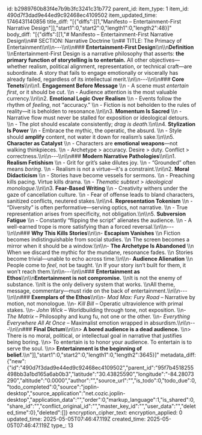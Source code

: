 id: b2989760b83f4e7b9b3fc3241c31b772
parent_id: 
item_type: 1
item_id: 490d7f3dad9e44ed9c92468ec4109502
item_updated_time: 1746431140856
title_diff: "[{\"diffs\":[[1,\"Manifesto – Entertainment-First Narrative Design\"]],\"start1\":0,\"start2\":0,\"length1\":0,\"length2\":48}]"
body_diff: "[{\"diffs\":[[1,\"# Manifesto – Entertainment-First Narrative Design\\\n## SECTION: Narrative Doctrine  \\\n## TITLE: The Primacy of Entertainment\\\n\\\n---\\\n\\\n### **Entertainment-First Design**\\\n\\\n**Definition**  \\\nEntertainment-First Design is a narrative philosophy that asserts: **the primary function of storytelling is to entertain.** All other objectives—whether realism, political alignment, representation, or technical craft—are subordinate. A story that fails to engage emotionally or viscerally has already failed, regardless of its intellectual merit.\\\n\\\n---\\\n\\\n### **Core Tenets**\\\n\\\n1. **Engagement Before Message**  \\\n   - A scene must *entertain first*, or it should be cut.  \\\n   - Audience attention is the most valuable currency.\\\n\\\n2. **Emotional Logic Over Realism**  \\\n   - Events follow the rhythm of *feeling*, not “accuracy.”  \\\n   - Fiction is not beholden to the rules of reality—it is beholden to resonance.\\\n\\\n3. **Momentum Is Sacred**  \\\n   - Narrative flow must never be stalled for exposition or ideological detours.  \\\n   - The plot should escalate consistently; *drag is death*.\\\n\\\n4. **Stylization Is Power**  \\\n   - Embrace the mythic, the operatic, the absurd.  \\\n   - Style should **amplify** content, not water it down for realism’s sake.\\\n\\\n5. **Character as Catalyst**  \\\n   - Characters are **emotional weapons**—not walking thinkpieces.  \\\n   - Archetype > accuracy. Desire > duty. Conflict > correctness.\\\n\\\n---\\\n\\\n### **Modern Narrative Pathologies**\\\n\\\n1. **Realism Fetishism**  \\\n   - Grit for grit’s sake dilutes joy.  \\\n   - “Grounded” often means *boring*.  \\\n   - Realism is not a virtue—it's a constraint.\\\n\\\n2. **Moral Didacticism**  \\\n   - Stories have become vessels for sermons.  \\\n   - Preaching kills pacing. Virtue kills drama.  \\\n   - *Thematic subtext* > *ideological monologue*.\\\n\\\n3. **Fear-Based Writing**  \\\n   - Creativity withers under the gaze of cancellation culture.  \\\n   - Fear of offense leads to bland characters, sanitized conflicts, neutered stakes.\\\n\\\n4. **Representation Tokenism**  \\\n   - “Diversity” is often performative—serving optics, not narrative.  \\\n   - True representation arises from specificity, not obligation.\\\n\\\n5. **Subversion Fatigue**  \\\n   - Constantly “flipping the script” alienates the audience.  \\\n   - A well-earned trope is more satisfying than a forced reversal.\\\n\\\n---\\\n\\\n### **Why This Kills Stories**\\\n\\\n- **Escapism Vanishes**  \\\n  Fiction becomes indistinguishable from social studies.  \\\n  The screen becomes a mirror when it should be a window.\\\n\\\n- **The Archetype Is Abandoned**  \\\n  When we discard the mythic for the mundane, resonance fades.  \\\n  Stories become trivial—unable to echo across time.\\\n\\\n- **Audience Alienation**  \\\n  People come to *feel*, not be taught.  \\\n  If your story isn’t built for them, it won’t reach them.\\\n\\\n---\\\n\\\n### **Entertainment as Ethos**\\\n\\\n**Entertainment is not compromise.**  \\\nIt is not the enemy of substance.  \\\nIt is the only delivery system that works.  \\\nAll theme, message, commentary—must ride on the back of entertainment.\\\n\\\n---\\\n\\\n### **Exemplars of the Ethos**\\\n\\\n- *Mad Max: Fury Road* – Narrative by motion, not monologue.  \\\n- *Kill Bill* – Operatic ultraviolence with primal stakes.  \\\n- *John Wick* – Worldbuilding through tone, not exposition.  \\\n- *The Matrix* – Philosophy and kung fu, not one or the other.  \\\n- *Everything Everywhere All At Once* – Maximalist emotion wrapped in absurdism.\\\n\\\n---\\\n\\\n### **Final Dictum**\\\n\\\n> **A bored audience is a dead audience.**  \\\n> There is no moral, political, or intellectual goal in narrative that justifies being boring.  \\\n> To entertain is to honor your audience. To entertain is to serve the soul.  \\\n> **Entertainment is the beginning of belief.**\\\n\"]],\"start1\":0,\"start2\":0,\"length1\":0,\"length2\":3645}]"
metadata_diff: {"new":{"id":"490d7f3dad9e44ed9c92468ec4109502","parent_id":"95f7b4518255498bb3a1bd165a6ab0b3","latitude":"30.43825590","longitude":"-84.28073290","altitude":"0.0000","author":"","source_url":"","is_todo":0,"todo_due":0,"todo_completed":0,"source":"joplin-desktop","source_application":"net.cozic.joplin-desktop","application_data":"","order":0,"markup_language":1,"is_shared":0,"share_id":"","conflict_original_id":"","master_key_id":"","user_data":"","deleted_time":0},"deleted":[]}
encryption_cipher_text: 
encryption_applied: 0
updated_time: 2025-05-05T07:46:47.119Z
created_time: 2025-05-05T07:46:47.119Z
type_: 13